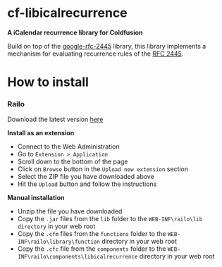 # cf-libicalrecurrence

__A iCalendar recurrence library for Coldfusion__

Build on top of the [google-rfc-2445](https://code.google.com/p/google-rfc-2445/) library, this library implements a mechanism for evaluating recurrence rules of the [RFC 2445](https://www.ietf.org/rfc/rfc2445.txt).

# How to install

### Railo

Download the latest version [here](https://github.com/jbvanzuylen/cf-libicalrecurrence/releases/download/v0.1.0/cf-libicalrecurrence-ext.zip)

__Install as an extension__

* Connect to the Web Administration
* Go to `Extension > Application`
* Scroll down to the bottom of the page
* Click on `Browse` button in the `Upload new extension` section
* Select the ZIP file you have downloaded above
* Hit the `Upload` button and follow the instructions

__Manual installation__

* Unzip the file you have downloaded 
* Copy the `.jar` files from the `lib` folder to the `WEB-INF\railo\lib directory` in your web root
* Copy the `.cfm` files from the `functions` folder to the `WEB-INF\railo\library\function` directory in your web root
* Copy the `.cfc` file from the `components` folder to the `WEB-INF\railo\components\libicalrecurrence` directory in your web root
